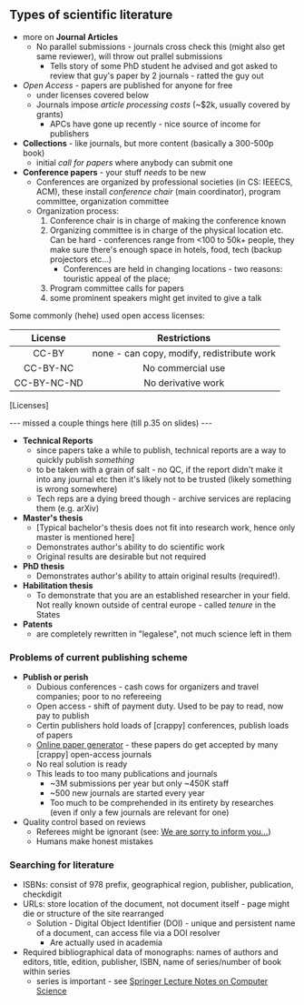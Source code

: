 ## Types of scientific literature

* more on **Journal Articles**
    * No parallel submissions - journals cross check this (might also get same reviewer), will throw out prallel submissions
        * Tells story of some PhD student he advised and got asked to review that guy's paper by 2 journals - ratted the guy out
* *Open Access* - papers are published for anyone for free
    * under licenses covered below
    * Journals impose *article processing costs* (~$2k, usually covered by grants)
        * APCs have gone up recently - nice source of income for publishers
* **Collections** - like journals, but more content (basically a 300-500p book)
    * initial *call for papers* where anybody can submit one
* **Conference papers** - your stuff *needs* to be new
    * Conferences are organized by professional societies (in CS: IEEECS, ACM), these install *conference chair* (main coordinator), program committee, organization committee
    * Organization process:
        1. Conference chair is in charge of making the conference known
        2. Organizing committee is in charge of the physical location etc. Can be hard - conferences range from <100 to 50k+ people, they make sure there's enough space in hotels, food, tech (backup projectors etc...)
            * Conferences are held in changing locations - two reasons: touristic appeal of the place; 
        3. Program committee calls for papers
        4. some prominent speakers might get invited to give a talk
        
Some commonly (hehe) used open access licenses:

License | Restrictions 
 :----: | :----:
CC-BY | none - can copy, modify, redistribute work 
CC-BY-NC | No commercial use 
CC-BY-NC-ND | No derivative work 
[Licenses]

--- missed a couple things here (till p.35 on slides) ---

* **Technical Reports** 
    * since papers take a while to publish, technical reports are a way to quickly publish *something*
    * to be taken with a grain of salt - no QC, if the report didn't make it into any journal etc then it's likely not to be trusted (likely something is wrong somewhere)
    * Tech reps are a dying breed though - archive services are replacing them (e.g. arXiv)
* **Master's thesis**
    * [Typical bachelor's thesis does not fit into research work, hence only master is mentioned here]
    * Demonstrates author's ability to do scientific work
    * Original results are desirable but not required
* **PhD thesis**
    * Demonstrates author's ability to attain original results (required!). 
* **Habilitation thesis**
    * To demonstrate that you are an established researcher in your field. Not really known outside of central europe - called *tenure* in the States
* **Patents**
    * are completely rewritten in "legalese", not much science left in them

### Problems of current publishing scheme

* **Publish or perish**
    * Dubious conferences - cash cows for organizers and travel companies; poor to no refereeing
    * Open access - shift of payment duty. Used to be pay to read, now pay to publish
    * Certin publishers hold loads of [crappy] conferences, publish loads of papers
    * [Online paper generator][1] - these papers do get accepted by many [crappy] open-access journals
    * No real solution is ready
    * This leads to too many publications and journals
        * ~3M submissions per year but only ~450K staff
        * ~500 new journals are started every year
        * Too much to be comprehended in its entirety by researches (even if only a few journals are relevant for one)
* Quality control based on reviews
    * Referees might be ignorant (see: [We are sorry to inform you...][2])
    * Humans make honest mistakes

### Searching for literature

* ISBNs: consist of 978 prefix, geographical region, publisher, publication, checkdigit
* URLs: store location of the document, not document itself - page might die or structure of the site rearranged
    * Solution - Digital Object Identifier (DOI) - unique and persistent name of a document, can access file via a DOI resolver
        * Are actually used in academia
 * Required bibliographical data of monographs: names of authors and editors, title, edition, publisher, ISBN, name of series/number of book within series
    * series is important - see [Springer Lecture Notes on Computer Science][3]


[1]: https://pdos.csail.mit.edu/archive/scigen/
[2]: http://www.terrorist.fr/reject.pdf
[3]: https://link.springer.com/search?facet-series=%22558%22&facet-content-type=%22Book%22&sortOrder=newestFirst
